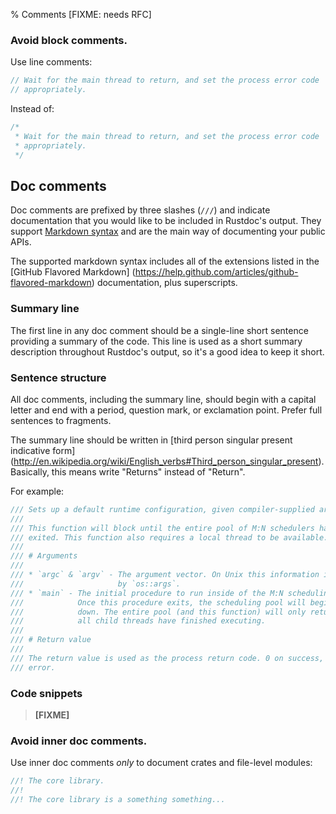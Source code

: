% Comments [FIXME: needs RFC]

### Avoid block comments.

Use line comments:

``` rust
// Wait for the main thread to return, and set the process error code
// appropriately.
```

Instead of:

``` rust
/*
 * Wait for the main thread to return, and set the process error code
 * appropriately.
 */
```

## Doc comments

Doc comments are prefixed by three slashes (`///`) and indicate
documentation that you would like to be included in Rustdoc's output.
They support
[Markdown syntax](https://en.wikipedia.org/wiki/Markdown)
and are the main way of documenting your public APIs.

The supported markdown syntax includes all of the extensions listed in the
[GitHub Flavored Markdown]
(https://help.github.com/articles/github-flavored-markdown) documentation,
plus superscripts.

### Summary line

The first line in any doc comment should be a single-line short sentence
providing a summary of the code. This line is used as a short summary
description throughout Rustdoc's output, so it's a good idea to keep it
short.

### Sentence structure

All doc comments, including the summary line, should begin with a
capital letter and end with a period, question mark, or exclamation
point. Prefer full sentences to fragments.

The summary line should be written in
[third person singular present indicative form]
(http://en.wikipedia.org/wiki/English_verbs#Third_person_singular_present).
Basically, this means write "Returns" instead of "Return".

For example:

``` rust
/// Sets up a default runtime configuration, given compiler-supplied arguments.
///
/// This function will block until the entire pool of M:N schedulers has
/// exited. This function also requires a local thread to be available.
///
/// # Arguments
///
/// * `argc` & `argv` - The argument vector. On Unix this information is used
///                     by `os::args`.
/// * `main` - The initial procedure to run inside of the M:N scheduling pool.
///            Once this procedure exits, the scheduling pool will begin to shut
///            down. The entire pool (and this function) will only return once
///            all child threads have finished executing.
///
/// # Return value
///
/// The return value is used as the process return code. 0 on success, 101 on
/// error.
```

### Code snippets

> **[FIXME]**

### Avoid inner doc comments.

Use inner doc comments _only_ to document crates and file-level modules:

``` rust
//! The core library.
//!
//! The core library is a something something...
```
